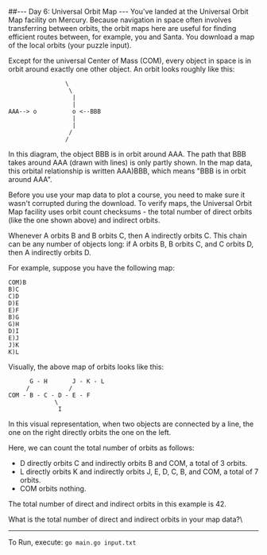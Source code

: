 ##--- Day 6: Universal Orbit Map ---
You've landed at the Universal Orbit Map facility on Mercury. Because navigation in space often involves transferring 
between orbits, the orbit maps here are useful for finding efficient routes between, for example, you and Santa. 
You download a map of the local orbits (your puzzle input).

Except for the universal Center of Mass (COM), every object in space is in orbit around exactly one other object. 
An orbit looks roughly like this:
```
                \
                 \
                  |
                  |
AAA--> o          o <--BBB
                  |
                  |
                 /
                /
```
In this diagram, the object BBB is in orbit around AAA. The path that BBB takes around AAA (drawn with lines) is only 
partly shown. In the map data, this orbital relationship is written AAA)BBB, which means "BBB is in orbit around AAA".

Before you use your map data to plot a course, you need to make sure it wasn't corrupted during the download. To verify 
maps, the Universal Orbit Map facility uses orbit count checksums - the total number of direct orbits (like the one 
shown above) and indirect orbits.

Whenever A orbits B and B orbits C, then A indirectly orbits C. This chain can be any number of objects long: if A 
orbits B, B orbits C, and C orbits D, then A indirectly orbits D.

For example, suppose you have the following map:

```
COM)B
B)C
C)D
D)E
E)F
B)G
G)H
D)I
E)J
J)K
K)L
```
Visually, the above map of orbits looks like this:
```
      G - H       J - K - L
     /           /
COM - B - C - D - E - F
             \
              I
```
In this visual representation, when two objects are connected by a line, the one on the right directly orbits the one on the left.

Here, we can count the total number of orbits as follows:

- D directly orbits C and indirectly orbits B and COM, a total of 3 orbits.
- L directly orbits K and indirectly orbits J, E, D, C, B, and COM, a total of 7 orbits.
- COM orbits nothing.

The total number of direct and indirect orbits in this example is 42.

What is the total number of direct and indirect orbits in your map data?\

---

To Run, execute: `go main.go input.txt`